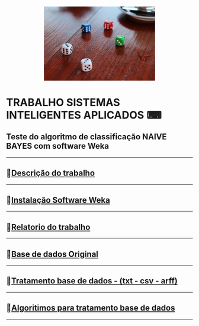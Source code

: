 <p align = "center">
<img src="img/logo.jpeg" width=300>
</p>

# TRABALHO SISTEMAS INTELIGENTES APLICADOS ⌨
##  Teste do algoritmo de classificação **NAIVE BAYES** com software **Weka**

***********
## 📌[Descrição do trabalho](docs/trabalho-naive-bayes.pdf)
***********
## 📌[Instalação Software Weka](https://www.cs.waikato.ac.nz/ml/weka/index.html)
***********
## 📌[Relatorio do trabalho](docs/)
***********
## 📌[Base de dados Original](https://archive.ics.uci.edu/ml/datasets/Sentiment+Labelled+Sentences)
***********
## 📌[Tratamento base de dados - (txt - csv - arff)](data/)
***********
## 📌[Algoritimos para tratamento base de dados](code/)
***********
